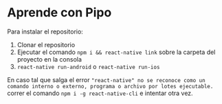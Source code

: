 # Aprende con Pipo

Para instalar el repositorio:
<ol>
  <li>Clonar el repositorio</li>
  <li>Ejecutar el comando <code>npm i && react-native link</code> sobre la carpeta del proyecto en la consola</li>
  <li><code>react-native run-android</code> o <code>react-native run-ios</code></li>
</ol>

En caso tal que salga el error `"react-native" no se reconoce como un comando interno o externo, programa o archivo por lotes ejecutable.` correr el comando `npm i -g react-native-cli` e intentar otra vez.